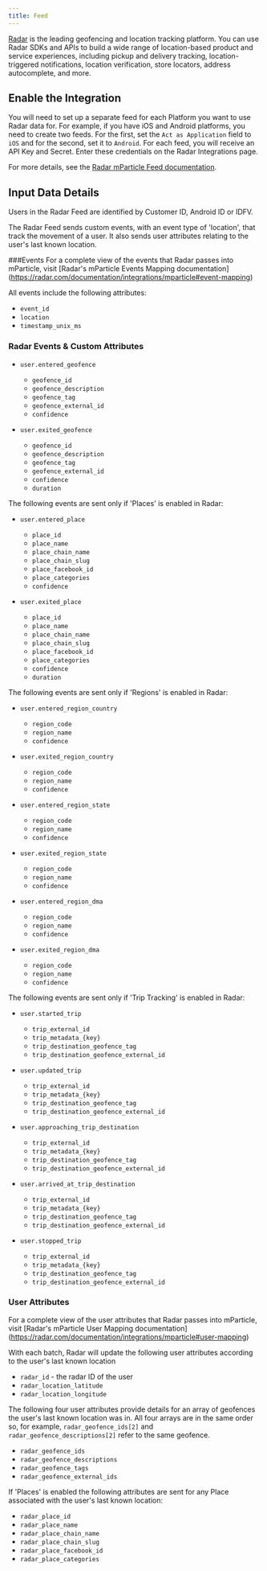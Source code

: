 ```yaml
---
title: Feed
---
```


[Radar](https://radar.com) is the leading geofencing and location tracking platform. You can use Radar SDKs and APIs to build a wide range of location-based product and service experiences, including pickup and delivery tracking, location-triggered notifications, location verification, store locators, address autocomplete, and more.
## Enable the Integration

You will need to set up a separate feed for each Platform you want to use Radar data for. For example, if you have iOS and Android platforms, you need to create two feeds. For the first, set the `Act as Application` field to `iOS` and for the second, set it to `Android`. For each feed, you will receive an API Key and Secret. Enter these credentials on the Radar Integrations page.

For more details, see the [Radar mParticle Feed documentation](https://radar.com/documentation/integrations#event-integrations-mparticle-feed).

## Input Data Details

Users in the Radar Feed are identified by Customer ID, Android ID or IDFV.

The Radar Feed sends custom events, with an event type of 'location', that track the movement of a user. It also sends user attributes relating to the user's last known location.

###Events
For a complete view of the events that Radar passes into mParticle, visit [Radar's mParticle Events Mapping documentation] (https://radar.com/documentation/integrations/mparticle#event-mapping)

All events include the following attributes:

  * `event_id`  
  * `location`  
  * `timestamp_unix_ms`  

### Radar Events & Custom Attributes
  * `user.entered_geofence`
    * `geofence_id`
    * `geofence_description`
    * `geofence_tag`
    * `geofence_external_id`
    * `confidence`
    
  * `user.exited_geofence`
    * `geofence_id`
    * `geofence_description`
    * `geofence_tag`
    * `geofence_external_id`
    * `confidence`
    * `duration`
  
The following events are sent only if 'Places' is enabled in Radar:

  * `user.entered_place`
    * `place_id`
    * `place_name`
    * `place_chain_name`
    * `place_chain_slug`
    * `place_facebook_id`
    * `place_categories`
    * `confidence`
    
  * `user.exited_place`
    * `place_id`
    * `place_name`
    * `place_chain_name`
    * `place_chain_slug`
    * `place_facebook_id`
    * `place_categories`
    * `confidence`
    * `duration`

The following events are sent only if 'Regions' is enabled in Radar:

  * `user.entered_region_country`
    * `region_code`
    * `region_name`
    * `confidence`
 
  * `user.exited_region_country`
    * `region_code`
    * `region_name`
    * `confidence`

  * `user.entered_region_state`
    * `region_code`
    * `region_name`
    * `confidence`
 
  * `user.exited_region_state`
    * `region_code`
    * `region_name`
    * `confidence`

  * `user.entered_region_dma`
    * `region_code`
    * `region_name`
    * `confidence`
 
  * `user.exited_region_dma`
    * `region_code`
    * `region_name`
    * `confidence`

The following events are sent only if 'Trip Tracking' is enabled in Radar:

  * `user.started_trip`
    * `trip_external_id`
    * `trip_metadata_{key}`
    * `trip_destination_geofence_tag`
    * `trip_destination_geofence_external_id`
 
  * `user.updated_trip`
    * `trip_external_id`
    * `trip_metadata_{key}`
    * `trip_destination_geofence_tag`
    * `trip_destination_geofence_external_id`

  * `user.approaching_trip_destination`
    * `trip_external_id`
    * `trip_metadata_{key}`
    * `trip_destination_geofence_tag`
    * `trip_destination_geofence_external_id`
 
  * `user.arrived_at_trip_destination`
    * `trip_external_id`
    * `trip_metadata_{key}`
    * `trip_destination_geofence_tag`
    * `trip_destination_geofence_external_id`

  * `user.stopped_trip`
    * `trip_external_id`
    * `trip_metadata_{key}`
    * `trip_destination_geofence_tag`
    * `trip_destination_geofence_external_id`


### User Attributes

For a complete view of the user attributes that Radar passes into mParticle, visit [Radar's mParticle User Mapping documentation] (https://radar.com/documentation/integrations/mparticle#user-mapping)

With each batch, Radar will update the following user attributes according to the user's last known location

  * `radar_id` - the radar ID of the user
  * `radar_location_latitude`
  * `radar_location_longitude`
  
The following four user attributes provide details for an array of geofences the user's last known location was in. All four arrays are in the same order so, for example, `radar_geofence_ids[2]` and `radar_geofence_descriptions[2]` refer to the same geofence.

  * `radar_geofence_ids`  
  * `radar_geofence_descriptions`  
  * `radar_geofence_tags`  
  * `radar_geofence_external_ids`  

If 'Places' is enabled the following attributes are sent for any Place associated with the user's last known location:

  * `radar_place_id`  
  * `radar_place_name`  
  * `radar_place_chain_name`  
  * `radar_place_chain_slug`  
  * `radar_place_facebook_id`    
  * `radar_place_categories`    
